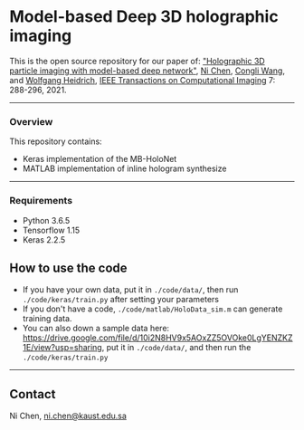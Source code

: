 # Model-based Deep 3D holographic imaging

This is the open source repository for our paper of: ["Holographic 3D particle imaging with model-based deep network"](https://ieeexplore.ieee.org/document/9369862), [Ni Chen](https://ni-chen.github.io/), [Congli Wang](https://congliwang.github.io/), and [Wolfgang Heidrich](https://vccimaging.org/People/heidriw/), [IEEE Transactions on Computational Imaging](https://ieeexplore.ieee.org/xpl/RecentIssue.jsp?punumber=6745852) 7: 288-296, 2021.


--------------------------------------------

### Overview

This repository contains:

- Keras implementation of the MB-HoloNet
- MATLAB implementation of inline hologram synthesize



----------------------------------

### Requirements

 - Python 3.6.5 
 - Tensorflow 1.15 
 - Keras 2.2.5 




## How to use the code

- If you have your own data, put it in `./code/data/`, then run `./code/keras/train.py` after setting your parameters
- If you don't have a code, `./code/matlab/HoloData_sim.m` can generate training data.
- You can also down a sample data here: https://drive.google.com/file/d/10i2N8HV9x5AOxZZ5OVOke0LgYENZKZ1E/view?usp=sharing, put it in  `./code/data/`, and then run the `./code/keras/train.py`



-------------------------------------

## Contact

Ni Chen, ni.chen@kaust.edu.sa

